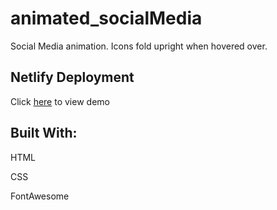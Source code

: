# animated_socialMedia

Social Media animation. Icons fold upright when hovered over.

## Netlify Deployment

Click [here](https://vigilant-leakey-fcb826.netlify.com) to view demo

## Built With:

HTML

CSS

FontAwesome
